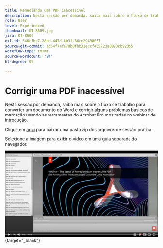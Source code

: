 ```yaml
---
title: Remediando uma PDF inacessível
description: Nesta sessão por demanda, saiba mais sobre o fluxo de trabalho para converter um documento do Word e corrigir alguns problemas básicos de marcação usando as ferramentas do Acrobat Pro mostradas no webinar de introdução
role: User
level: Experienced
thumbnail: KT-8609.jpg
jira: KT-8609
exl-id: 546c1bc7-28bb-447d-8b3f-66cc29498057
source-git-commit: ad54f7afa78b0fbb31eccf455723a8890cb92355
workflow-type: tm+mt
source-wordcount: '94'
ht-degree: 0%

---
```


# Corrigir uma PDF inacessível

Nesta sessão por demanda, saiba mais sobre o fluxo de trabalho para converter um documento do Word e corrigir alguns problemas básicos de marcação usando as ferramentas do Acrobat Pro mostradas no webinar de introdução.

Clique em [aqui](../assets/accessibilitysession2.zip) para baixar uma pasta zip dos arquivos de sessão prática.

Selecione a imagem para exibir o vídeo em uma guia separada do navegador.

[![Vídeo da sessão 2](../assets/Accessibilitysession2_YT.png)](https://youtu.be/eT2IFNszNuk){target="_blank"}
